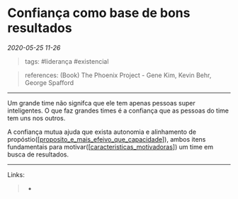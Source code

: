# Confiança como base de bons resultados

*2020-05-25 11-26*
> tags: #liderança #existencial

> references: 
> (Book) The Phoenix Project -  Gene Kim, Kevin Behr, George Spafford
---
Um grande time não signifca que ele tem apenas pessoas super inteligentes. O que faz grandes times é a confiança que as pessoas do time tem uns nos outros.

A confiança mutua ajuda que exista autonomia e alinhamento de propóstio([[proposito_e_mais_efeivo_que_capacidade]]), ambos itens fundamentais para motivar([[caracteristicas_motivadoras]]) um time em busca de resultados.

---
Links:
>   - 

[//begin]: # "Autogenerated link references for markdown compatibility"
[proposito_e_mais_efeivo_que_capacidade]: proposito_e_mais_efeivo_que_capacidade "Propósito é mais efeivo que capacidade"
[caracteristicas_motivadoras]: caracteristicas_motivadoras "Características motivadoras"
[//end]: # "Autogenerated link references"